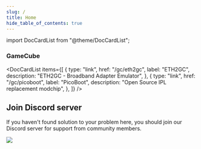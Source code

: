 ```yaml
---
slug: /
title: Home
hide_table_of_contents: true
---
```


import DocCardList from "@theme/DocCardList";

### GameCube

<DocCardList
  items={[
    {
      type: "link",
      href: "/gc/eth2gc",
      label: "ETH2GC",
      description:
        "ETH2GC - Broadband Adapter Emulator",
    },
    {
      type: "link",
      href: "/gc/picoboot",
      label: "PicoBoot",
      description:
        "Open Source IPL replacement modchip",
    },
  ]}
/>


## Join Discord server
If you haven't found solution to your problem here, you should join our Discord server for support from community members.  

[![](https://dcbadge.vercel.app/api/server/fEhyWRPCmb)](https://click.webhdx.dev/discord)